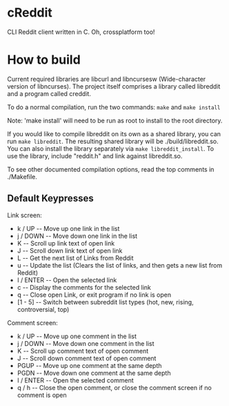 cReddit
=======

CLI Reddit client written in C. Oh, crossplatform too!


How to build
============
Current required libraries are libcurl and libncursesw (Wide-character version
of libncurses). The project itself comprises a library called libreddit and a
program called creddit.

To do a normal compilation, run the two commands:
``` make ``` and
``` make install ```

Note: 'make install' will need to be run as root to install to the root
directory.


If you would like to compile libreddit on its own as a shared library, you can
run ``` make libreddit ```. The resulting shared library will be
./build/libreddit.so.  You can also install the library separately via ``` make
libreddit_install ```.  To use the library, include "reddit.h" and link against
libreddit.so.

To see other documented compilation options, read the top comments in ./Makefile.

Default Keypresses
------------------

Link screen:
*    k / UP      -- Move up one link in the list
*    j / DOWN    -- Move down one link in the list
*    K           -- Scroll up link text of open link
*    J           -- Scroll down link text of open link 
*    L           -- Get the next list of Links from Reddit
*    u           -- Update the list (Clears the list of links, and then gets a new list from Reddit)
*    l / ENTER   -- Open the selected link
*    c           -- Display the comments for the selected link
*    q           -- Close open Link, or exit program if no link is open
*    [1 - 5]     -- Switch between subreddit list types (hot, new, rising, controversial, top)

Comment screen:
*    k / UP      -- Move up one comment in the list
*    j / DOWN    -- Move down one comment in the list
*    K           -- Scroll up comment text of open comment
*    J           -- Scroll down comment text of open comment
*    PGUP        -- Move up one comment at the same depth
*    PGDN        -- Move down one comment at the same depth
*    l / ENTER   -- Open the selected comment
*    q / h       -- Close the open comment, or close the comment screen if no comment is open
